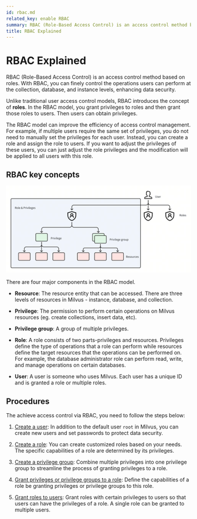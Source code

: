 ```yaml
---
id: rbac.md
related_key: enable RBAC
summary: RBAC (Role-Based Access Control) is an access control method based on roles. With RBAC, you can finely control the operations users can perform at the collection, database, and instance levels, enhancing data security. ​
title: RBAC Explained
---
```


# RBAC Explained​

RBAC (Role-Based Access Control) is an access control method based on roles. With RBAC, you can finely control the operations users can perform at the collection, database, and instance levels, enhancing data security. ​

Unlike traditional user access control models, RBAC introduces the concept of **roles**. In the RBAC model, you  grant privileges to roles and then grant those roles to users. Then users can obtain privileges. ​

The RBAC model can improve the efficiency of access control management. For example, if multiple users require the same set of privileges, you do not need to manually set the privileges for each user. Instead, you can create a role and assign the role to users. If you want to adjust the privileges of these users, you can just adjust the role privileges and the modification will be applied to all users with this role.​

## RBAC key concepts​

![Users, roles, and privileges](../../../assets/users_roles_privileges.png)

There are four major components in the RBAC model.​

- **Resource**: The resource entity that can be accessed. There are three levels of resources in Milvus - instance, database, and collection.​

- **Privilege**: The permission to perform certain operations on Milvus resources (eg. create collections, insert data, etc). ​

- **Privilege group**: A group of multiple privileges.​

- **Role**: A role consists of two parts-privileges and resources. Privileges define the type of operations that a role can perform while resources define the target resources that the operations can be performed on. For example, the database administrator role can perform read, write, and manage operations on certain databases.​

- **User**: A user is someone who uses Milvus. Each user has a unique ID and is granted a role or multiple roles. ​

## Procedures​

The achieve access control via RBAC, you need to follow the steps below:​

1. [Create a user](users_and_roles.md#Create-a-user): In addition to the default user `root` in Milvus, you can create new users and set passwords to protect data security.​

2. [Create a role](users_and_roles.md#Create-a-role): You can create customized roles based on your needs. The specific capabilities of a role are determined by its privileges.​

3. [Create a privilege group](privilege_group.md): Combine multiple privileges into one privilege group to streamline the process of granting privileges to a role.​

4. [Grant privileges or privilege groups to a role](grant_privileges.md): Define the capabilities of a role be granting privileges or privilege groups to this role. ​

5. [Grant roles to users](grant_roles.md): Grant roles with certain privileges to users so that users can have the privileges of a role. A single role can be granted to multiple users.​
